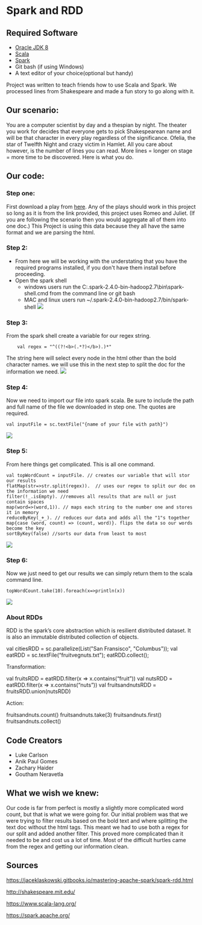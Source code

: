 # Spark and RDD
## Required Software
* [Oracle JDK 8](https://www.oracle.com/technetwork/java/javase/downloads/jdk8-downloads-2133151.html)
* [Scala](https://www.scala-lang.org/download/)
* [Spark](https://spark.apache.org/downloads.html)
* Git bash (if using Windows)
* A text editor of your choice(optional but handy)

Project was written to teach friends how to use Scala and Spark. We processed lines from Shakespeare and made a fun story to go along with it.

## Our scenario: 
You are a computer scientist by day and a thespian by night. The theater you work for decides that everyone gets to pick Shakespearean name and will be that character in every play regardless of the significance. Ofelia, the star of Twelfth Night and crazy victim in Hamlet. All you care about however, is the number of lines you can read. More lines = longer on stage =  more time to be discovered. Here is what you do.




## Our code:

### Step one:
First download a play from [here](http://shakespeare.mit.edu/). Any of the plays should work in this project so long as it is from the link provided, this project uses Romeo and Juliet. (If you are following the scenario then you would aggregate all of them into one doc.) This Project is using this data because they all have the same format and we are parsing the html. 


### Step 2:

- From here we will be working with the understating that you have the required programs installed, if you don't have them install before proceeding.
- Open the spark shell 
  - windows users run the C:\.spark-2.4.0-bin-hadoop2.7\bin\spark-shell.cmd from the command line or git bash 
  - MAC and linux users run ~/.spark-2.4.0-bin-hadoop2.7/bin/spark-shell
  ![](https://github.com/zacharyhaider/Modual6WS/blob/master/spark.png)
  
### Step 3:

From the spark shell create a variable for our regex string.

		val regex = "^((?!<b>(.*?)</b>).)*"  

The string here will select every node in the html other than the bold character names. we will use this in the next step to split the doc for the information we need. 
![](https://github.com/zacharyhaider/Modual6WS/blob/master/regex.png)

### Step 4:
Now we need to import our file into spark scala. Be sure to include the path and full name of the file we downloaded in step one. The quotes are required.

	val inputFile = sc.textFile("{name of your file with path}")

![](https://github.com/zacharyhaider/Modual6WS/blob/master/inputfile.png)

### Step 5:
From here things get complicated. This is all one command.

	val topWordCount = inputFile. // creates our variable that will stor our results  
	flatMap(str=>str.split(regex)).  // uses our regex to split our doc on the information we need  
	filter(!_.isEmpty). //removes all results that are null or just contain spaces 
 	map(word=>(word,1)). // maps each string to the number one and stores it in memory 
	reduceByKey(_+_). // reduces our data and adds all the "1"s together 
	map{case (word, count) => (count, word)}. flips the data so our words become the key 
	sortByKey(false) //sorts our data from least to most

![](https://github.com/zacharyhaider/Modual6WS/blob/master/reduce%20pre.png)

### Step 6:
Now we just need to get our results we can simply return them to the scala command line. 
	
	topWordCount.take(10).foreach(x=>println(x))
![](https://github.com/zacharyhaider/Modual6WS/blob/master/results.png)

### About RDDs
RDD is the spark’s core abstraction which is resilient distributed dataset.
It is also an immutable distributed collection of objects.

val citiesRDD = sc.parallelize(List("San Fransisco", "Columbus"));
val eatRDD = sc.textFile(“fruitvegnuts.txt");
eatRDD.collect();

Transformation:

val fruitsRDD = eatRDD.filter(x => x.contains(“fruit”))
val nutsRDD = eatRDD.filter(x => x.contains(“nuts”))
val fruitsandnutsRDD = fruitsRDD.union(nutsRDD)

Action:

fruitsandnuts.count()
fruitsandnuts.take(3)
fruitsandnuts.first()
fruitsandnuts.collect()

## Code Creators
* Luke Carlson
* Anik Paul Gomes
* Zachary Haider
* Goutham Neravetla

## What we wish we knew:
Our code is far from perfect is mostly a slightly more complicated word count, but that is what we were going for. Our initial problem was that we were trying to filter results based on the bold text and where splitting the text doc without the html tags. This meant we had to use both a regex for our split and added another filter. This proved more complicated than it needed to be and cost us a lot of time. Most of the difficult hurtles came from the regex and getting our information clean.
## Sources 
https://jaceklaskowski.gitbooks.io/mastering-apache-spark/spark-rdd.html

http://shakespeare.mit.edu/

https://www.scala-lang.org/

https://spark.apache.org/
